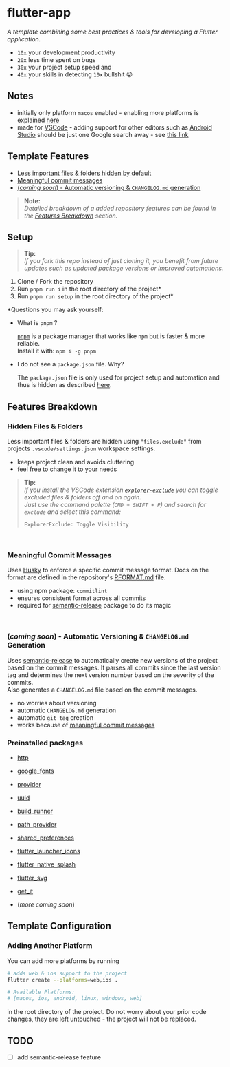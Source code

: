 # flutter-app

*A template combining some best practices & tools for developing a Flutter application.*
- `10x` your development productivity
- `20x` less time spent on bugs 
- `30x` your project setup speed and
- `40x` your skills in detecting `10x` bullshit 😜


## Notes
- initially only platform `macos` enabled - enabling more platforms is explained [here](#adding-another-platform)
- made for [VSCode](https://code.visualstudio.com/) - adding support for other
  editors such as [Android
  Studio](https://developer.android.com/studio) should be just one Google search
 away - see
  [this
  link](https://letmegooglethat.com/?q=add+android+studio+support+to+existing+flutter+project)

## Template Features
- [Less important files & folders hidden by default](#hidden-files--folders)
- [Meaningful commit messages](#meaningful-commit-messages)
- [(*coming soon*) - Automatic versioning & `CHANGELOG.md` generation](#coming-soon---automatic-versioning--changelogmd-generation)

> **Note:**  
> *Detailed breakdown of a added repository features can be found in the
> [Features Breakdown](#features-breakdown) section.*

## Setup

> **Tip:**  
> *If you fork this repo instead of just cloning it, you benefit from future
> updates such as updated package versions or improved automations.*


1. Clone / Fork the repository
2. Run `pnpm run i` in the root directory of the project*
3. Run `pnpm run setup` in the root directory of the project*

\*Questions you may ask yourself:
- What is `pnpm` ?  

  [`pnpm`](https://pnpm.io/) is a package manager that works like `npm` but is
  faster & more reliable.  
  Install it with: `npm i -g pnpm` 
- I do not see a `package.json` file. Why?  

  The `package.json` file is only used for project setup and automation and thus
  is hidden as described [here](#hidden-files--folders). 
## Features Breakdown
### Hidden Files & Folders  
Less important files & folders are hidden using `"files.exclude"` from projects
  `.vscode/settings.json` workspace settings.
  - keeps project clean and avoids cluttering
  - feel free to change it to your needs

> **Tip:**  
> *If you install the VSCode extension
> [`explorer-exclude`](https://marketplace.visualstudio.com/items?itemName=PeterSchmalfeldt.explorer-exclude)
> you can toggle excluded files & folders off and on again.  
> Just use the command palette (`CMD + SHIFT + P`) and search for `exclude` and
> select this command:*
>  
> `ExplorerExclude: Toggle Visibility`


<br/> 

### Meaningful Commit Messages
Uses [Husky](https://typicode.github.io/husky/) to enforce a specific commit message
format. Docs on the format are defined in the repository's
[RFORMAT.md](RFORMAT.md#commit-message-format) file.
  - using npm package: `commitlint`
  - ensures consistent format across all commits
  - required for [semantic-release](https://npmjs.com/package/semantic-release)
  package to do its magic 

<br/> 

### (*coming soon*) - Automatic Versioning & `CHANGELOG.md` Generation
 Uses
  [semantic-release](https://npmjs.com/package/semantic-release) to
  automatically create new versions of the project based on the commit messages.
  It parses all commits since the last version tag and determines the next
  version number based on the severity of the commits.  
  Also generates a `CHANGELOG.md` file based on the commit messages.
  - no worries about versioning
  - automatic `CHANGELOG.md` generation
  - automatic `git tag` creation
  - works because of [meaningful commit messages](#meaningful-commit-messages)


### Preinstalled packages
  - [http](https://pub.dev/packages/http)
  - [google_fonts](https://pub.dev/packages/google_fonts)
  - [provider](https://pub.dev/packages/provider)
  - [uuid](https://pub.dev/packages/uuid)
  - [build_runner](https://pub.dev/packages/build_runner)
  - [path_provider](https://pub.dev/packages/path_provider)
  - [shared_preferences](https://pub.dev/packages/shared_preferences)
  - [flutter_launcher_icons](https://pub.dev/packages/flutter_launcher_icons)
  - [flutter_native_splash](https://pub.dev/packages/flutter_native_splash)
  - [flutter_svg](https://pub.dev/packages/flutter_svg)
  - [get_it](https://pub.dev/packages/get_it)  

- (*more coming soon*)

## Template Configuration
### Adding Another Platform
You can add more
platforms by running  
```bash
# adds web & ios support to the project
flutter create --platforms=web,ios . 

# Available Platforms: 
# [macos, ios, android, linux, windows, web]
```

in the root directory of the project. Do not worry about your prior code
changes, they are left untouched - the project will not be replaced. 



## TODO
- [ ] add semantic-release feature